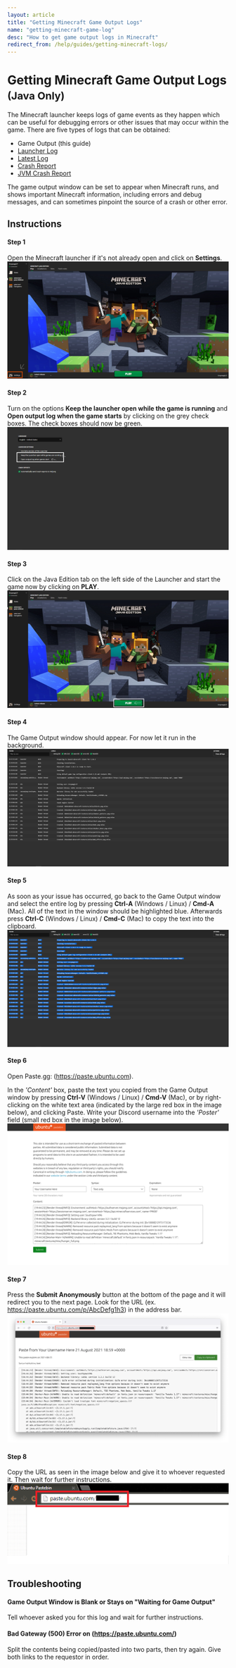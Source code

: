 ```yaml
---
layout: article
title: "Getting Minecraft Game Output Logs"
name: "getting-minecraft-game-log"
desc: "How to get game output logs in Minecraft"
redirect_from: /help/guides/getting-minecraft-logs/
---
```


# Getting Minecraft Game Output Logs <small>(Java Only)</small>

The Minecraft launcher keeps logs of game events as they happen which can be useful for debugging errors or other issues that may occur within the game. There are five types of logs that can be obtained:

* Game Output (this guide)
* [Launcher Log](/help/guides/getting-minecraft-launcher-log/)
* [Latest Log](/help/guides/getting-minecraft-latest-log/)
* [Crash Report](/help/guides/getting-minecraft-crash-report/)
* [JVM Crash Report](/help/guides/getting-minecraft-jvm-crash-report/)

The game output window can be set to appear when Minecraft runs, and shows important Minecraft information, including errors and debug messages, and can sometimes pinpoint the source of a crash or other error.

## Instructions

#### Step 1

Open the Minecraft launcher if it's not already open and click on **Settings**.
![Minecraft launcher showing Settings button](/static/images/help/guides/getting-minecraft-game-output-log/game-log-step1.png)

#### Step 2

Turn on the options **Keep the launcher open while the game is running** and **Open output log when the game starts** by clicking on the grey check boxes. The check boxes should now be green.
![Minecraft launcher settings page showing options to be enabled](/static/images/help/guides/getting-minecraft-game-output-log/game-log-step2.png)

#### Step 3

Click on the Java Edition tab on the left side of the Launcher and start the game now by clicking on **PLAY**.
![Minecraft launcher showing Play button](/static/images/help/guides/getting-minecraft-game-output-log/game-log-step3.png)

#### Step 4

The Game Output window should appear. For now let it run in the background.
![Minecraft game output window](/static/images/help/guides/getting-minecraft-game-output-log/game-log-step4.png)

#### Step 5

As soon as your issue has occurred, go back to the Game Output window and select the entire log by pressing **Ctrl-A** (Windows / Linux) / **Cmd-A** (Mac). All of the text in the window should be highlighted blue. Afterwards press **Ctrl-C** (Windows / Linux) / **Cmd-C** (Mac) to copy the text into the clipboard.
![Minecraft game output window with all text selected](/static/images/help/guides/getting-minecraft-game-output-log/game-log-step5.png)

#### Step 6

Open Paste.gg: (https://paste.ubuntu.com).

In the _'Content'_ box, paste the text you copied from the Game Output window by pressing **Ctrl-V** (Windows / Linux) / **Cmd-V** (Mac), or by right-clicking on the white text area (indicated by the large red box in the image below), and clicking Paste. Write your Discord username into the _'Poster'_ field (small red box in the image below).
![Paste.gg site with data pasted](/static/images/help/guides/getting-minecraft-game-output-log/game-log-step6.png)

#### Step 7

Press the **Submit Anonymously** button at the bottom of the page and it will redirect you to the next page. Look for the URL (ex. https://paste.ubuntu.com/p/AbcDefg1h3) in the address bar.
![Paste.gg site with data pasted and URL showing](/static/images/help/guides/getting-minecraft-game-output-log/game-log-step7.png)

#### Step 8

Copy the URL as seen in the image below and give it to whoever requested it. Then wait for further instructions.
![Paste.gg URL location](/static/images/help/guides/getting-minecraft-game-output-log/game-log-step8.png)


## Troubleshooting

#### Game Output Window is Blank or Stays on "Waiting for Game Output"

Tell whoever asked you for this log and wait for further instructions.

#### Bad Gateway (500) Error on (https://paste.ubuntu.com/)

Split the contents being copied/pasted into two parts, then try again. Give both links to the requestor in order.